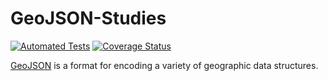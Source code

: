 # GeoJSON-Studies

[![Automated Tests](https://github.com/VinicciusSantos/GeoJSON-Studies/actions/workflows/main.yml/badge.svg)](https://github.com/VinicciusSantos/GeoJSON-Studies/actions/workflows/main.yml)
[![Coverage Status](https://coveralls.io/repos/github/VinicciusSantos/GeoJSON-Structures/badge.svg?branch=main)](https://coveralls.io/github/VinicciusSantos/GeoJSON-Structures?branch=main)

[GeoJSON](https://en.wikipedia.org/wiki/GeoJSON) is a format for encoding a variety of geographic data structures.
